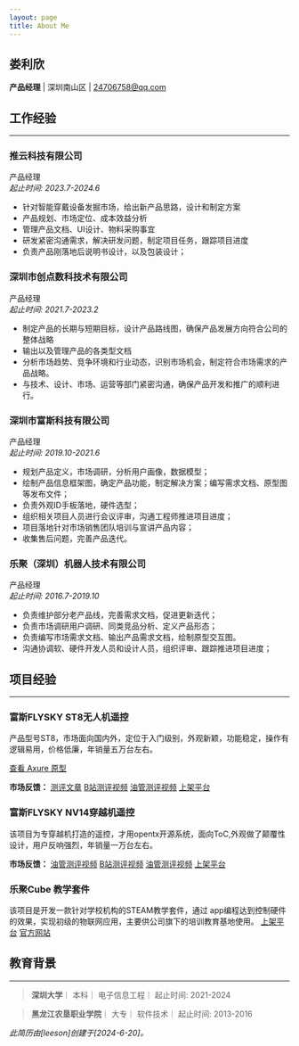```yaml
---
layout: page
title: About Me
---
```



## 娄利欣
**产品经理**  | 深圳南山区 | 24706758@qq.com 


## 工作经验
---
### 推云科技有限公司
产品经理  
*起止时间: 2023.7-2024.6*
- 针对智能穿戴设备发掘市场，给出新产品思路，设计和制定方案
- 产品规划、市场定位、成本效益分析
- 管理产品文档、UI设计、物料采购事宜
- 研发紧密沟通需求，解决研发问题，制定项目任务，跟踪项目进度
- 负责产品刚落地后说明书设计，以及包装设计；


### 深圳市创点数科技术有限公司 
产品经理  
*起止时间: 2021.7-2023.2*
- 制定产品的长期与短期目标，设计产品路线图，确保产品发展方向符合公司的整体战略
- 输出以及管理产品的各类型文档
- 分析市场趋势、竞争环境和行业动态，识别市场机会，制定符合市场需求的产品战略。
- 与技术、设计、市场、运营等部门紧密沟通，确保产品开发和推广的顺利进行。


### 深圳市富斯科技有限公司 
产品经理  
*起止时间: 2019.10-2021.6*
- 规划产品定义，市场调研，分析用户画像，数据模型；
- 绘制产品信息框架图，确定产品功能，制定解决方案；编写需求文档、原型图等发布文件；
- 负责外观ID手板落地，硬件选型；
- 组织相关项目人员进行会议评审，沟通工程师推进项目进度；
- 项目落地针对市场销售团队培训与宣讲产品内容；
- 收集售后问题，完善产品迭代。


### 乐聚（深圳）机器人技术有限公司
产品经理  
*起止时间: 2016.7-2019.10*
- 负责维护部分老产品线，完善需求文档，促进更新迭代；
- 负责市场调研用户调研、同类竞品分析、定义产品形态；
- 负责编写市场需求文档、输出产品需求文档，绘制原型交互图。
- 沟通协调软、硬件开发人员和设计人员，组织评审、跟踪推进项目进度；

## 项目经验
---
### 富斯FLYSKY ST8无人机遥控

产品型号ST8，市场面向国内外，定位于入门级别，外观新颖，功能稳定，操作有逻辑易用，价格低廉，年销量五万台左右。

<a href="{{ site.baseurl }}/AXURE_ST8/首页.html" target="_blank">查看 Axure 原型</a>

**市场反馈：**
[测评文章](https://www.bilibili.com/read/cv16096636/)
[B站测评视频]( https://search.bilibili.com/all?keyword=%E5%AF%8C%E6%96%AFFLYSKY%20ST8&from_source=webtop_search&spm_id_from=333.1007&search_source=5)
[油管测评视频]( https://www.youtube.com/results?search_query=fs+ST8)
[上架平台]( https://item.taobao.com/item.htm?spm=a21n57.1.item.3.1b1b523cMPGHqZ&priceTId=2150428017188756018975933e1ec7&utparam=%7B%22aplus_abtest%22:%22a5010c3b4e9bf94563f2c5155c364452%22%7D&id=672417345905&ns=1&abbucket=16&skuId=5027964878648)

### 富斯FLYSKY NV14穿越机遥控 
该项目为专穿越机打造的遥控，才用opentx开源系统，面向ToC,外观做了颠覆性设计，用户反响强烈，年销量一万台左右。

**市场反馈：**
[油管测评视频]( https://www.youtube.com/results?search_query=flysky+nv14)
[B站测评视频]( https://search.bilibili.com/all?keyword=flysky%E5%AF%8C%E6%96%AF+nv14&from_source=webtop_search&spm_id_from=333.1007&search_source=5)
[油管测评视频]( https://www.youtube.com/results?search_query=flysky+nv14)
[上架平台]( https://detail.tmall.com/item.htm?abbucket=1&id=571684189651&rn=5ac4060b8abad75e72adf30d7ba64cf1&spm=a1z10.5-b.w4011-22495830523.70.47be5da2b9BnpF&skuId=3873699506273)

### 乐聚Cube 教学套件
该项目是开发一款针对学校机构的STEAM教学套件，通过 app编程达到控制硬件的效果，实现初级的物联网应用，主要供公司旗下的培训教育基地使用。
[上架平台]( https://detail.tmall.com/item.htm?id=630188455360&rn=895bff4a349b13c80bc351a45977c089&spm=a1z10.3-b.w4011-21418244614.102.38ff3476WQS3gO&skuId=4591126953652)
[官方网站](https://www.lejurobot.com/cubecn/)

## 教育背景
---
> **深圳大学**｜ 本科｜ 电子信息工程｜ 起止时间: 2021-2024  

> **黑龙江农垦职业学院**｜ 大专｜ 软件技术｜ 起止时间: 2013-2016
    
 
    
*此简历由[leeson]创建于[2024-6-20]。*


